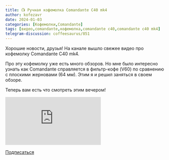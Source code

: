 ```yaml
---
title: 📺 Ручная кофемолка Comandante C40 mk4
author: kofezavr
date: 2024-01-03
categories: [Кофемолки,Comandante]
tags: [видео,comandante,кофемолка,comandante c40,comandante c40 mk4]
telegram-discussion: coffeesaurus/851
---
```

Хорошие новости, друзья! На канале вышло свежее видео про кофемолку Comandante C40 mk4.

Про эту кофемолку уже есть много обзоров. Но мне было интересно узнать как Comandante справляется в фильтр-кофе (V60) по сравнению с плоскими жерновами (64 мм). Этим я и решил заняться в своем обзоре. 

Теперь вам есть что смотреть этим вечером!

<p><div class="youtube-wrapper"><iframe src="https://www.youtube.com/embed/GP97O2WXB68" title="YouTube video player" frameborder="0" allow="accelerometer; autoplay; clipboard-write; encrypted-media; gyroscope; picture-in-picture" allowfullscreen></iframe></div></p>

<a class="play" href="https://www.youtube.com/c/Coffeesaurus?sub_confirmation=1"><i class="fab fa-youtube"></i> Подписаться</a>